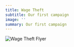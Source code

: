 ```yaml
---
title: Wage Theft
subtitle: Our first campaign
image: ''
summary: Our first campaign
---
```

![Wage Theft Flyer](/img/flyer.png)
